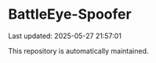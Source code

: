 # BattleEye-Spoofer

Last updated: 2025-05-27 21:57:01

This repository is automatically maintained.

